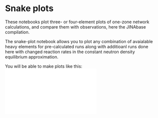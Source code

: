 # Snake plots
These notebooks plot three- or four-element plots of one-zone network calculations, and compare them with observations, here the JINAbase compilation. 

The snake-plot notebook allows you to plot any combination of avaialable heavy elements for pre-calculated runs along with additioanl runs done here with changed reaction rates in the constant neutron density equilibrium approximation.

You will be able to make plots like this: ![BaLaEu-snake.pdf](./BaLaEu-snake.pdf)